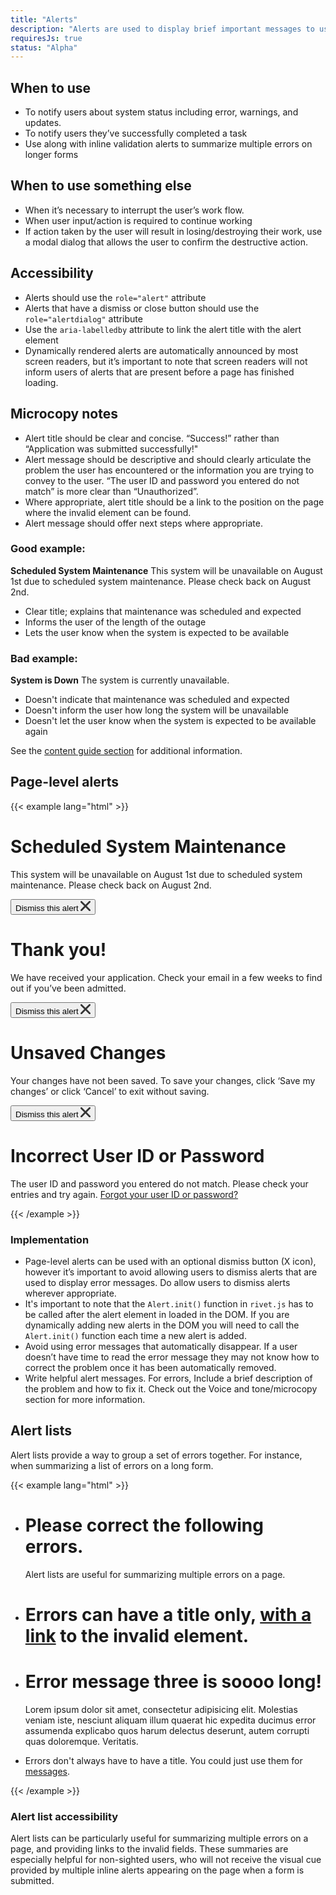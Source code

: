 ```yaml
---
title: "Alerts"
description: "Alerts are used to display brief important messages to users. They are designed to attract the user’s attention, but not interrupt their work."
requiresJs: true
status: "Alpha"
---
```


## When to use
- To notify users about system status including error, warnings, and updates.
- To notify users they’ve successfully completed a task
- Use along with inline validation alerts to summarize multiple errors on longer forms

## When to use something else
- When it’s necessary to interrupt the user’s work flow.
- When user input/action is required to continue working
- If action taken by the user will result in losing/destroying their work, use a modal dialog that allows the user to confirm the destructive action.

## Accessibility
- Alerts should use the `role="alert"` attribute
- Alerts that have a dismiss or close button should use the `role="alertdialog"` attribute
- Use the `aria-labelledby` attribute to link the alert title with the alert element
- Dynamically rendered alerts are automatically announced by most screen readers, but it’s important to note that screen readers will not inform users of alerts that are present before a page has finished loading.

## Microcopy notes
- Alert title should be clear and concise. “Success!” rather than “Application was submitted successfully!"
- Alert message should be descriptive and should clearly articulate the problem the user has encountered or the information you are trying to convey to the user. “The user ID and password you entered do not match” is more clear than “Unauthorized”.
- Where appropriate, alert title should be a link to the position on the page where the invalid element can be found.
- Alert message should offer next steps where appropriate.

### Good example:
**Scheduled System Maintenance**
This system will be unavailable on August 1st due to scheduled system maintenance. Please check back on August 2nd.

- Clear title; explains that maintenance was scheduled and expected
- Informs the user of the length of the outage
- Lets the user know when the system is expected to be available

### Bad example:
**System is Down**
The system is currently unavailable.

- Doesn't indicate that maintenance was scheduled and expected
- Doesn't inform the user how long the system will be unavailable
- Doesn't let the user know when the system is expected to be available again

See the [content guide section](/content-guide) for additional information.

## Page-level alerts
{{< example lang="html" >}}<div class="alert alert--info m-bottom-md" role="alertdialog" aria-labelledby="information-alert-title">
    <h1 class="alert__title" id="information-alert-title">Scheduled System Maintenance</h1>
    <p class="alert__message">This system will be unavailable on August 1st due to scheduled system maintenance. Please check back on August 2nd.</p>
    <button class="alert__dismiss">
        <span class="v-hide">Dismiss this alert</span>
        <svg xmlns="http://www.w3.org/2000/svg" width="16" height="16" viewBox="0 0 16 16">
            <path d="M10,8l5.63-5.63a1.39,1.39,0,0,0-2-2L8,6,2.37.41a1.39,1.39,0,0,0-2,2L6,8,.41,13.63a1.39,1.39,0,1,0,2,2L8,10l5.63,5.63a1.39,1.39,0,0,0,2-2Z" style="fill: #333"/>
        </svg>
    </button>
</div>

<div class="alert alert--success m-bottom-md" role="alertdialog" aria-labelledby="success-alert-title">
    <h1 class="alert__title" id="success-alert-title">Thank you!</h1>
    <p class="alert__message">We have received your application. Check your email in a few weeks to find out if you’ve been admitted.</p>
    <button class="alert__dismiss">
        <span class="v-hide">Dismiss this alert</span>
        <svg xmlns="http://www.w3.org/2000/svg" width="16" height="16" viewBox="0 0 16 16">
            <path d="M10,8l5.63-5.63a1.39,1.39,0,0,0-2-2L8,6,2.37.41a1.39,1.39,0,0,0-2,2L6,8,.41,13.63a1.39,1.39,0,1,0,2,2L8,10l5.63,5.63a1.39,1.39,0,0,0,2-2Z" style="fill: #333"/>
        </svg>
    </button>
</div>

<div class="alert alert--message m-bottom-md" role="alertdialog" aria-labelledby="warning-alert-title">
    <h1 class="alert__title" id="warning-alert-title">Unsaved Changes</h1>
    <p class="alert__message">Your changes have not been saved. To save your changes, click ‘Save my changes’ or click ‘Cancel’ to exit without saving.</p>
    <button class="alert__dismiss">
        <span class="v-hide">Dismiss this alert</span>
        <svg xmlns="http://www.w3.org/2000/svg" width="16" height="16" viewBox="0 0 16 16">
            <path d="M10,8l5.63-5.63a1.39,1.39,0,0,0-2-2L8,6,2.37.41a1.39,1.39,0,0,0-2,2L6,8,.41,13.63a1.39,1.39,0,1,0,2,2L8,10l5.63,5.63a1.39,1.39,0,0,0,2-2Z" style="fill: #333"/>
        </svg>
    </button>
</div>

<div class="alert alert--error" role="alert" aria-labelledby="error-alert-title">
    <h1 class="alert__title" id="error-alert-title">Incorrect User ID or Password</h1>
    <p class="alert__message">The user ID and password you entered do not match. Please check your entries and try again. <a href="#0">Forgot your user ID or password?</a></p>
</div>
{{< /example >}}

### Implementation
- Page-level alerts can be used with an optional dismiss button (X icon), however it’s important to avoid allowing users to dismiss alerts that are used to display error messages. Do allow users to dismiss alerts wherever appropriate.
- It's important to note that the `Alert.init()` function in `rivet.js` has to be called after the alert element in loaded in the DOM. If you are dynamically adding new alerts in the DOM you will need to call the `Alert.init()` function each time a new alert is added.
- Avoid using error messages that automatically disappear. If a user doesn’t have time to read the error message they may not know how to correct the problem once it has been automatically removed.
- Write helpful alert messages. For errors, Include a brief description of the problem and how to fix it. Check out the Voice and tone/microcopy section for more information.

## Alert lists
Alert lists provide a way to group a set of errors together. For instance, when summarizing a list of errors on a long form.

{{< example lang="html" >}}<ul class="alert-list">
    <li class="alert-list__item">
        <div class="alert alert--error" role="alert">
            <h1 class="alert__title">Please correct the following errors.</h1>
            <p class="alert__message">Alert lists are useful for summarizing multiple errors on a page.</p>
        </div>
    </li>
    <li class="alert-list__item">
        <div class="alert alert--error" role="alert">
            <h1 class="alert__title">Errors can have a title only, <a href="#0">with a link</a> to the invalid element.</h1>
        </div>
    </li>
    <li class="alert-list__item">
        <div class="alert alert--error" role="alert">
            <h1 class="alert__title">Error message three is soooo long!</h1>
            <p class="alert__message">Lorem ipsum dolor sit amet, consectetur adipisicing elit. Molestias veniam iste, nesciunt aliquam illum quaerat hic expedita ducimus error assumenda explicabo quos harum delectus deserunt, autem corrupti quas doloremque. Veritatis.</p>
        </div>
    </li>
    <li class="alert-list__item">
        <div class="alert alert--error" role="alert">
            <p class="alert__message">Errors don't always have to have a title. You could just use them for <a href="#0">messages</a>.</p>
        </div>
    </li>
</ul>
{{< /example >}}

### Alert list accessibility
Alert lists can be particularly useful for summarizing multiple errors on a page, and providing links to the invalid fields. These summaries are especially helpful for non-sighted users, who will not receive the visual cue provided by multiple inline alerts appearing on the page when a form is submitted.
